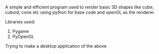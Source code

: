 A simple and efficient program used to render basic 3D shapes like cube, cuboid, cone etc using python for base code and openGL as the renderer.

Libraries used:
1. Pygame
2. PyOpenGL

Trying to make a desktop application of the above
